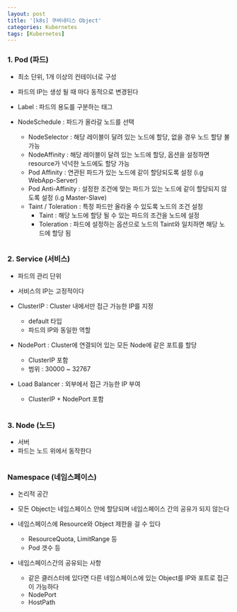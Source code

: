 ```yaml
---
layout: post
title: '[k8s] 쿠버네티스 Object'
categories: Kubernetes
tags: [Kubernetes]
---
```


### 1. Pod (파드)
- 최소 단위, 1개 이상의 컨테이너로 구성
- 파드의 IP는 생성 될 때 마다 동적으로 변경된다

- Label : 파드의 용도를 구분하는 태그
- NodeSchedule : 파드가 올라갈 노드를 선택
  - NodeSelector : 해당 레이블이 달려 있는 노드에 할당, 없을 경우 노드 할당 불가능
  - NodeAffinity : 해당 레이블이 달려 있는 노드에 할당, 옵션을 설정하면 resource가 넉넉한 노드에도 할당 가능
  - Pod Affinity : 연관된 파드가 있는 노드에 같이 할당되도록 설정 (i.g WebApp-Server)
  - Pod Anti-Affinity : 설정한 조건에 맞는 파드가 있는 노드에 같이 할당되지 않도록 설정 (i.g Master-Slave)
  - Taint / Toleration : 특정 파드만 올라올 수 있도록 노드의 조건 설정
    - Taint : 해당 노드에 할당 될 수 있는 파드의 조건을 노드에 설정
    - Toleration : 파드에 설정하는 옵션으로 노드의 Taint와 일치하면 해당 노드에 할당 됨

```yaml

```

### 2. Service (서비스)
- 파드의 관리 단위
- 서비스의 IP는 고정적이다
 
- ClusterIP : Cluster 내에서만 접근 가능한 IP를 지정
  - default 타입
  - 파드의 IP와 동일한 역할
- NodePort : Cluster에 연결되어 있는 모든 Node에 같은 포트를 할당
  - ClusterIP 포함
  - 범위 : 30000 ~ 32767
- Load Balancer : 외부에서 접근 가능한 IP 부여
  - ClusterIP + NodePort 포함

```yaml

```

### 3. Node (노드)
- 서버
- 파드는 노드 위에서 동작한다

```yaml

```

### Namespace (네임스페이스)
- 논리적 공간
- 모든 Object는 네임스페이스 안에 할당되며 네임스페이스 간의 공유가 되지 않는다
- 네임스페이스에 Resource와 Object 제한을 걸 수 있다
  - ResourceQuota, LimitRange 등
  - Pod 갯수 등

- 네임스페이스간의 공유되는 사항
  - 같은 클러스터에 있다면 다른 네임스페이스에 있는 Object를 IP와 포트로 접근이 가능하다
  - NodePort
  - HostPath